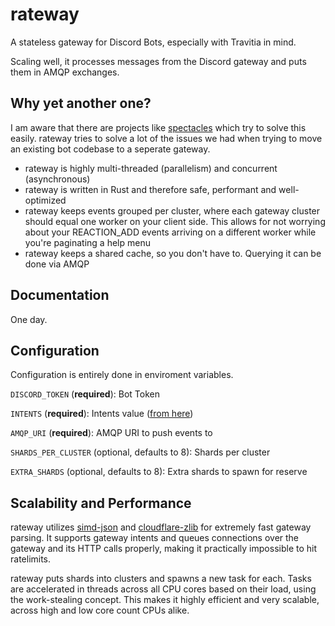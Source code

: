 # rateway

A stateless gateway for Discord Bots, especially with Travitia in mind.

Scaling well, it processes messages from the Discord gateway and puts them in AMQP exchanges.

## Why yet another one?

I am aware that there are projects like [spectacles](https://github.com/spec-tacles/) which try to solve this easily. rateway tries to solve a lot of the issues we had when trying to move an existing bot codebase to a seperate gateway.

- rateway is highly multi-threaded (parallelism) and concurrent (asynchronous)
- rateway is written in Rust and therefore safe, performant and well-optimized
- rateway keeps events grouped per cluster, where each gateway cluster should equal one worker on your client side. This allows for not worrying about your REACTION_ADD events arriving on a different worker while you're paginating a help menu
- rateway keeps a shared cache, so you don't have to. Querying it can be done via AMQP

## Documentation

One day.

## Configuration

Configuration is entirely done in enviroment variables.

`DISCORD_TOKEN` (**required**): Bot Token

`INTENTS` (**required**): Intents value ([from here](https://ziad87.net/intents/))

`AMQP_URI` (**required**): AMQP URI to push events to

`SHARDS_PER_CLUSTER` (optional, defaults to 8): Shards per cluster

`EXTRA_SHARDS` (optional, defaults to 8): Extra shards to spawn for reserve

## Scalability and Performance

rateway utilizes [simd-json](https://github.com/simd-lite/simd-json) and [cloudflare-zlib](https://gitlab.com/kornelski/cloudflare-zlib-sys) for extremely fast gateway parsing. It supports gateway intents and queues connections over the gateway and its HTTP calls properly, making it practically impossible to hit ratelimits.

rateway puts shards into clusters and spawns a new task for each. Tasks are accelerated in threads across all CPU cores based on their load, using the work-stealing concept. This makes it highly efficient and very scalable, across high and low core count CPUs alike.
